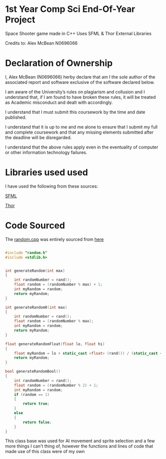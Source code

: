 # 1st Year Comp Sci End-Of-Year Project

Space Shooter game made in C++
Uses SFML & Thor External Libraries

Credits to:
Alex McBean
N0696066

# Declaration of Ownership 

I, Alex McBean (N0696066) herby declare that am I the sole author of the associated report and software exclusive of the software declared below.

I am aware of the University’s rules on plagiarism and collusion and I understand that, if I am found to have broken these rules, it will be treated as Academic misconduct and dealt with accordingly.

I understand that I must submit this coursework by the time and date published.

I understand that it is up to me and me alone to ensure that I submit my full and complete coursework and that any missing elements submitted after the deadline will be disregarded.

I understand that the above rules apply even in the eventuality of computer or other information technology failures.

# Libraries used used
I have used the following from these sources:

[SFML](https://www.sfml-dev.org/)

[Thor](http://www.bromeon.ch/libraries/thor/)

# Code Sourced
The [random.cpp](https://github.com/Lucky38i/1st-Year-Comp-SCI-Project/blob/master/Space%20Shooter%20SFML/random.cpp) was entirely sourced from [here](https://youtu.be/owr_OBkE5Z4?t=43s)

```C++

#include "random.h"
#include <stdlib.h>


int generateRandom(int max)
{
	int randomNumber = rand();
	float random = (randomNumber % max) + 1;
	int myRandom = random;
	return myRandom;
}

int generateRandom0(int max)
{
	int randomNumber = rand();
	float random = (randomNumber % max);
	int myRandom = random;
	return myRandom;
}

float generateRandomFloat(float lo, float hi)
{
	float myRandom = lo + static_cast <float> (rand()) / (static_cast <float> (RAND_MAX / (hi - lo)));
	return myRandom;
}

bool generateRandomBool()
{
	int randomNumber = rand();
	float random = (randomNumber % 2) + 1;
	int myRandom = random;
	if (random == 1)
	{
		return true;
	}
	else
	{
		return false;
	}
}
```
This class base was used for AI movement and sprite selection and a few more things I can't thing of, however the functions and lines of code that made use of this class were of my own


